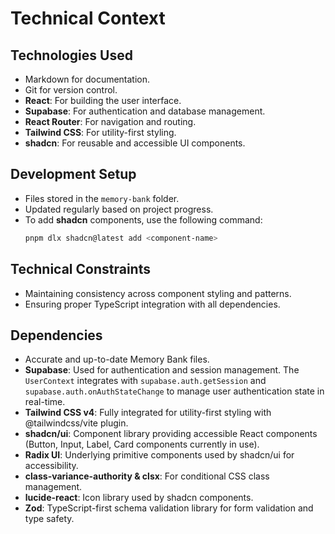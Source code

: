 # Technical Context

## Technologies Used

- Markdown for documentation.
- Git for version control.
- **React**: For building the user interface.
- **Supabase**: For authentication and database management.
- **React Router**: For navigation and routing.
- **Tailwind CSS**: For utility-first styling.
- **shadcn**: For reusable and accessible UI components.

## Development Setup

- Files stored in the `memory-bank` folder.
- Updated regularly based on project progress.
- To add **shadcn** components, use the following command:
  ```bash
  pnpm dlx shadcn@latest add <component-name>

  ```

## Technical Constraints

- Maintaining consistency across component styling and patterns.
- Ensuring proper TypeScript integration with all dependencies.

## Dependencies

- Accurate and up-to-date Memory Bank files.
- **Supabase**: Used for authentication and session management. The `UserContext` integrates with `supabase.auth.getSession` and `supabase.auth.onAuthStateChange` to manage user authentication state in real-time.
- **Tailwind CSS v4**: Fully integrated for utility-first styling with @tailwindcss/vite plugin.
- **shadcn/ui**: Component library providing accessible React components (Button, Input, Label, Card components currently in use).
- **Radix UI**: Underlying primitive components used by shadcn/ui for accessibility.
- **class-variance-authority & clsx**: For conditional CSS class management.
- **lucide-react**: Icon library used by shadcn components.
- **Zod**: TypeScript-first schema validation library for form validation and type safety.
